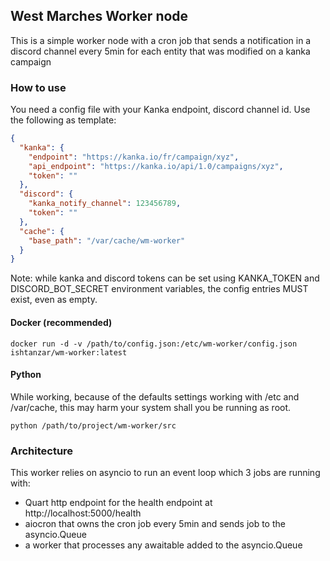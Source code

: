 ## West Marches Worker node
This is a simple worker node with a cron job that sends a notification in a discord channel every 5min for each entity that was modified on a kanka campaign

### How to use

You need a config file with your Kanka endpoint, discord channel id. Use the following as template:

```json
{
  "kanka": {
    "endpoint": "https://kanka.io/fr/campaign/xyz",
    "api_endpoint": "https://kanka.io/api/1.0/campaigns/xyz",
    "token": ""
  },
  "discord": {
    "kanka_notify_channel": 123456789,
    "token": ""
  },
  "cache": {
    "base_path": "/var/cache/wm-worker"
  }
}
```

Note: while kanka and discord tokens can be set using KANKA_TOKEN and DISCORD_BOT_SECRET environment variables, the config entries MUST exist, even as empty.

#### Docker (recommended)

```shell
docker run -d -v /path/to/config.json:/etc/wm-worker/config.json ishtanzar/wm-worker:latest
```

#### Python

While working, because of the defaults settings working with /etc and /var/cache, this may harm your system shall you be running as root.

```shell
python /path/to/project/wm-worker/src
```

### Architecture

This worker relies on asyncio to run an event loop which 3 jobs are running with:
- Quart http endpoint for the health endpoint at http://localhost:5000/health
- aiocron that owns the cron job every 5min and sends job to the asyncio.Queue
- a worker that processes any awaitable added to the asyncio.Queue